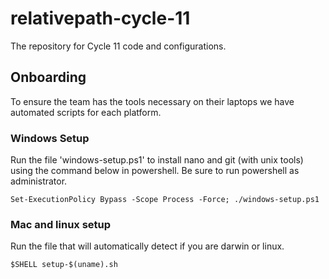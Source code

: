# relativepath-cycle-11
The repository for Cycle 11 code and configurations.

## Onboarding
To ensure the team has the tools necessary on their laptops we have automated scripts for each platform.

### Windows Setup
Run the file 'windows-setup.ps1' to install nano and git (with unix tools) using the command below in powershell.
Be sure to run powershell as administrator.

`Set-ExecutionPolicy Bypass -Scope Process -Force; ./windows-setup.ps1` 

### Mac and linux setup
Run the file that will automatically detect if you are darwin or linux. 

`$SHELL setup-$(uname).sh`

